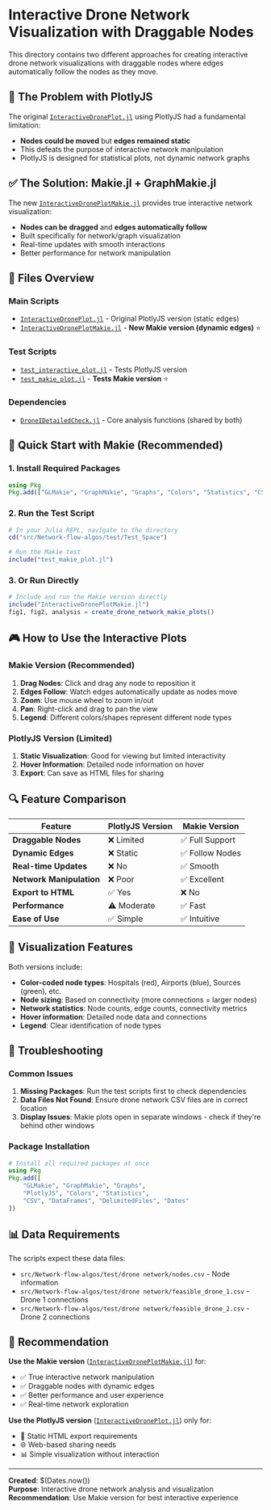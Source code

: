 # Interactive Drone Network Visualization with Draggable Nodes

This directory contains two different approaches for creating interactive drone network visualizations with draggable nodes where edges automatically follow the nodes as they move.

## 🎯 **The Problem with PlotlyJS**

The original [`InteractiveDronePlot.jl`](InteractiveDronePlot.jl) using PlotlyJS had a fundamental limitation:
- **Nodes could be moved** but **edges remained static**
- This defeats the purpose of interactive network manipulation
- PlotlyJS is designed for statistical plots, not dynamic network graphs

## ✅ **The Solution: Makie.jl + GraphMakie.jl**

The new [`InteractiveDronePlotMakie.jl`](InteractiveDronePlotMakie.jl) provides true interactive network visualization:
- **Nodes can be dragged** and **edges automatically follow**
- Built specifically for network/graph visualization
- Real-time updates with smooth interactions
- Better performance for network manipulation

## 📁 **Files Overview**

### **Main Scripts**
- [`InteractiveDronePlot.jl`](InteractiveDronePlot.jl) - Original PlotlyJS version (static edges)
- [`InteractiveDronePlotMakie.jl`](InteractiveDronePlotMakie.jl) - **New Makie version (dynamic edges)** ⭐

### **Test Scripts**
- [`test_interactive_plot.jl`](test_interactive_plot.jl) - Tests PlotlyJS version
- [`test_makie_plot.jl`](test_makie_plot.jl) - **Tests Makie version** ⭐

### **Dependencies**
- [`DroneIDetailedCheck.jl`](DroneIDetailedCheck.jl) - Core analysis functions (shared by both)

## 🚀 **Quick Start with Makie (Recommended)**

### **1. Install Required Packages**
```julia
using Pkg
Pkg.add(["GLMakie", "GraphMakie", "Graphs", "Colors", "Statistics", "CSV", "DataFrames", "DelimitedFiles", "Dates"])
```

### **2. Run the Test Script**
```julia
# In your Julia REPL, navigate to the directory
cd("src/Network-flow-algos/test/Test_Space")

# Run the Makie test
include("test_makie_plot.jl")
```

### **3. Or Run Directly**
```julia
# Include and run the Makie version directly
include("InteractiveDronePlotMakie.jl")
fig1, fig2, analysis = create_drone_network_makie_plots()
```

## 🎮 **How to Use the Interactive Plots**

### **Makie Version (Recommended)**
1. **Drag Nodes**: Click and drag any node to reposition it
2. **Edges Follow**: Watch edges automatically update as nodes move
3. **Zoom**: Use mouse wheel to zoom in/out
4. **Pan**: Right-click and drag to pan the view
5. **Legend**: Different colors/shapes represent different node types

### **PlotlyJS Version (Limited)**
1. **Static Visualization**: Good for viewing but limited interactivity
2. **Hover Information**: Detailed node information on hover
3. **Export**: Can save as HTML files for sharing

## 🔍 **Feature Comparison**

| Feature | PlotlyJS Version | Makie Version |
|---------|------------------|---------------|
| **Draggable Nodes** | ❌ Limited | ✅ Full Support |
| **Dynamic Edges** | ❌ Static | ✅ Follow Nodes |
| **Real-time Updates** | ❌ No | ✅ Smooth |
| **Network Manipulation** | ❌ Poor | ✅ Excellent |
| **Export to HTML** | ✅ Yes | ❌ No |
| **Performance** | ⚠️ Moderate | ✅ Fast |
| **Ease of Use** | ✅ Simple | ✅ Intuitive |

## 🎨 **Visualization Features**

Both versions include:
- **Color-coded node types**: Hospitals (red), Airports (blue), Sources (green), etc.
- **Node sizing**: Based on connectivity (more connections = larger nodes)
- **Network statistics**: Node counts, edge counts, connectivity metrics
- **Hover information**: Detailed node data and connections
- **Legend**: Clear identification of node types

## 🔧 **Troubleshooting**

### **Common Issues**
1. **Missing Packages**: Run the test scripts first to check dependencies
2. **Data Files Not Found**: Ensure drone network CSV files are in correct location
3. **Display Issues**: Makie plots open in separate windows - check if they're behind other windows

### **Package Installation**
```julia
# Install all required packages at once
using Pkg
Pkg.add([
    "GLMakie", "GraphMakie", "Graphs", 
    "PlotlyJS", "Colors", "Statistics", 
    "CSV", "DataFrames", "DelimitedFiles", "Dates"
])
```

## 📊 **Data Requirements**

The scripts expect these data files:
- `src/Network-flow-algos/test/drone network/nodes.csv` - Node information
- `src/Network-flow-algos/test/drone network/feasible_drone_1.csv` - Drone 1 connections
- `src/Network-flow-algos/test/drone network/feasible_drone_2.csv` - Drone 2 connections

## 🎯 **Recommendation**

**Use the Makie version** ([`InteractiveDronePlotMakie.jl`](InteractiveDronePlotMakie.jl)) for:
- ✅ True interactive network manipulation
- ✅ Draggable nodes with dynamic edges
- ✅ Better performance and user experience
- ✅ Real-time network exploration

**Use the PlotlyJS version** ([`InteractiveDronePlot.jl`](InteractiveDronePlot.jl)) only for:
- 📄 Static HTML export requirements
- 🌐 Web-based sharing needs
- 📊 Simple visualization without interaction

---

**Created**: $(Dates.now())  
**Purpose**: Interactive drone network analysis and visualization  
**Recommendation**: Use Makie version for best interactive experience